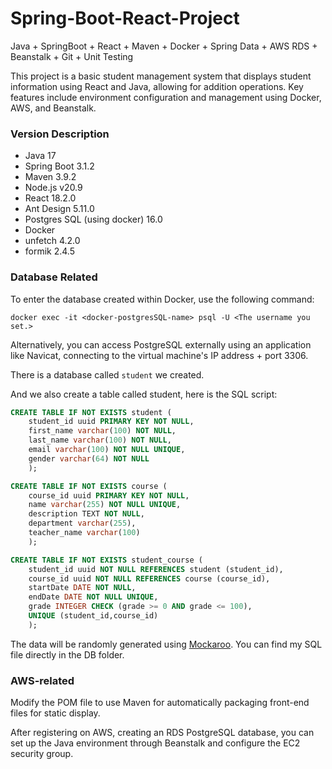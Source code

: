 # Spring-Boot-React-Project
Java + SpringBoot + React + Maven + Docker + Spring Data + AWS RDS + Beanstalk + Git + Unit Testing

This project is a basic student management system that displays student information using React and Java, allowing for addition operations. Key features include environment configuration and management using Docker, AWS, and Beanstalk.



### Version Description

- Java 17
- Spring Boot 3.1.2
- Maven 3.9.2
- Node.js v20.9
- React 18.2.0
- Ant Design 5.11.0
- Postgres SQL (using docker) 16.0
- Docker 
- unfetch 4.2.0
- formik 2.4.5



### Database Related

To enter the database created within Docker, use the following command:

```shell
docker exec -it <docker-postgresSQL-name> psql -U <The username you set.>
```

Alternatively, you can access PostgreSQL externally using an application like Navicat, connecting to the virtual machine's IP address + port 3306.

There is a database called `student`  we created.

 And we also create a table called student, here is the SQL script:

```sql
CREATE TABLE IF NOT EXISTS student (
    student_id uuid PRIMARY KEY NOT NULL,
    first_name varchar(100) NOT NULL,
    last_name varchar(100) NOT NULL,
    email varchar(100) NOT NULL UNIQUE,
    gender varchar(64) NOT NULL
    );

CREATE TABLE IF NOT EXISTS course (
    course_id uuid PRIMARY KEY NOT NULL,
    name varchar(255) NOT NULL UNIQUE,
    description TEXT NOT NULL,
    department varchar(255),
    teacher_name varchar(100)
    );

CREATE TABLE IF NOT EXISTS student_course (
    student_id uuid NOT NULL REFERENCES student (student_id),
    course_id uuid NOT NULL REFERENCES course (course_id),
    startDate DATE NOT NULL,
    endDate DATE NOT NULL UNIQUE,
    grade INTEGER CHECK (grade >= 0 AND grade <= 100),
    UNIQUE (student_id,course_id)
    );
```

The data will be randomly generated using <a href="https://www.mockaroo.com/">Mockaroo</a>. You can find my SQL file directly in the DB folder.



### AWS-related

Modify the POM file to use Maven for automatically packaging front-end files for static display.

After registering on AWS, creating an RDS PostgreSQL database, you can set up the Java environment through Beanstalk and configure the EC2 security group.
